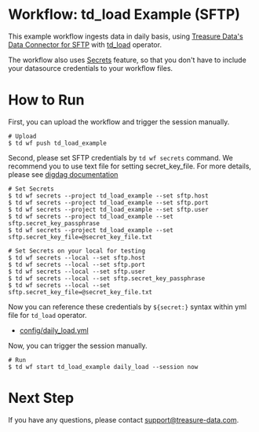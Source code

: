 # Workflow: td_load Example (SFTP)

This example workflow ingests data in daily basis, using [Treasure Data's Data Connector for SFTP](https://docs.treasuredata.com/articles/data-connector-sftp) with [td_load](http://docs.digdag.io/operators.html#td-load-treasure-data-bulk-loading) operator.

The workflow also uses [Secrets](https://docs.treasuredata.com/articles/workflows-secrets) feature, so that you don't have to include your datasource credentials to your workflow files.

# How to Run

First, you can upload the workflow and trigger the session manually.

    # Upload
    $ td wf push td_load_example

Second, please set SFTP credentials by `td wf secrets` command. We recommend you to use text file for setting secret_key_file. For more details, please see [digdag documentation](http://docs.digdag.io/command_reference.html#secrets)

    # Set Secrets
    $ td wf secrets --project td_load_example --set sftp.host
    $ td wf secrets --project td_load_example --set sftp.port
    $ td wf secrets --project td_load_example --set sftp.user
    $ td wf secrets --project td_load_example --set sftp.secret_key_passphrase
    $ td wf secrets --project td_load_example --set sftp.secret_key_file=@secret_key_file.txt

    # Set Secrets on your local for testing
    $ td wf secrets --local --set sftp.host
    $ td wf secrets --local --set sftp.port
    $ td wf secrets --local --set sftp.user
    $ td wf secrets --local --set sftp.secret_key_passphrase
    $ td wf secrets --local --set sftp.secret_key_file=@secret_key_file.txt

Now you can reference these credentials by `${secret:}` syntax within yml file for `td_load` operator.

- [config/daily_load.yml](config/daily_load.yml)

Now, you can trigger the session manually.

    # Run
    $ td wf start td_load_example daily_load --session now
    
# Next Step

If you have any questions, please contact support@treasure-data.com.
